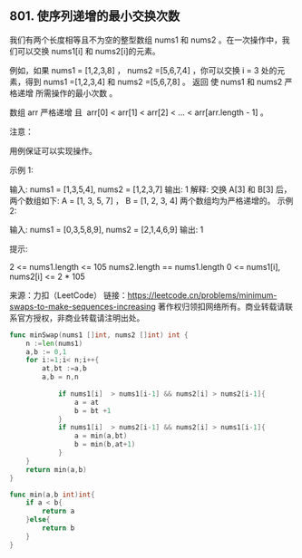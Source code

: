 ## 801. 使序列递增的最小交换次数
我们有两个长度相等且不为空的整型数组 nums1 和 nums2 。在一次操作中，我们可以交换 nums1[i] 和 nums2[i]的元素。

例如，如果 nums1 = [1,2,3,8] ， nums2 =[5,6,7,4] ，你可以交换 i = 3 处的元素，得到 nums1 =[1,2,3,4] 和 nums2 =[5,6,7,8] 。
返回 使 nums1 和 nums2 严格递增 所需操作的最小次数 。

数组 arr 严格递增 且  arr[0] < arr[1] < arr[2] < ... < arr[arr.length - 1] 。

注意：

用例保证可以实现操作。
 

示例 1:

输入: nums1 = [1,3,5,4], nums2 = [1,2,3,7]
输出: 1
解释: 
交换 A[3] 和 B[3] 后，两个数组如下:
A = [1, 3, 5, 7] ， B = [1, 2, 3, 4]
两个数组均为严格递增的。
示例 2:

输入: nums1 = [0,3,5,8,9], nums2 = [2,1,4,6,9]
输出: 1
 

提示:

2 <= nums1.length <= 105
nums2.length == nums1.length
0 <= nums1[i], nums2[i] <= 2 * 105

来源：力扣（LeetCode）
链接：https://leetcode.cn/problems/minimum-swaps-to-make-sequences-increasing
著作权归领扣网络所有。商业转载请联系官方授权，非商业转载请注明出处。
```go
func minSwap(nums1 []int, nums2 []int) int {
    n :=len(nums1)
    a,b := 0,1    
    for i:=1;i< n;i++{
        at,bt :=a,b
        a,b = n,n
            
            if nums1[i]  > nums1[i-1] && nums2[i] > nums2[i-1]{
                a = at
                b = bt +1                
            }                
            if nums1[i]  > nums2[i-1] && nums2[i] > nums1[i-1]{            			
                a = min(a,bt)
                b = min(b,at+1)                
            }        
    }
    return min(a,b)
}

func min(a,b int)int{
    if a < b{
        return a
    }else{
        return b
    }
}
```
